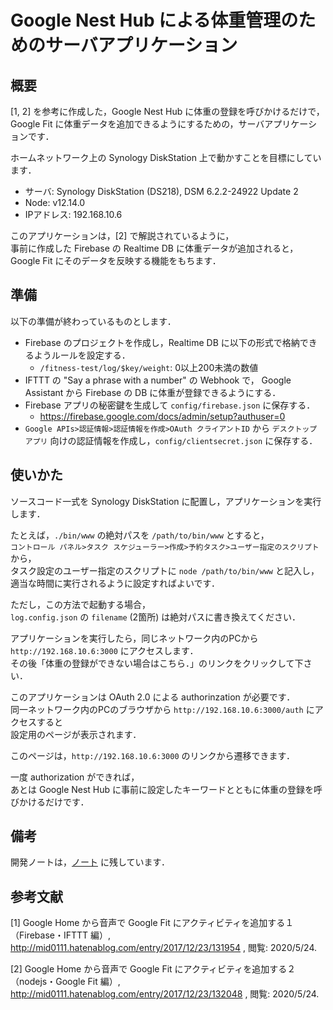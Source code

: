 # Google Nest Hub による体重管理のためのサーバアプリケーション

## 概要

[1, 2] を参考に作成した，Google Nest Hub に体重の登録を呼びかけるだけで，    
Google Fit に体重データを追加できるようにするための，サーバアプリケーションです．

ホームネットワーク上の Synology DiskStation 上で動かすことを目標にしています．

* サーバ: Synology DiskStation (DS218), DSM 6.2.2-24922 Update 2
* Node: v12.14.0
* IPアドレス: 192.168.10.6

このアプリケーションは，[2] で解説されているように，    
事前に作成した Firebase の Realtime DB に体重データが追加されると，    
Google Fit にそのデータを反映する機能をもちます．

## 準備

以下の準備が終わっているものとします．

* Firebase のプロジェクトを作成し，Realtime DB に以下の形式で格納できるようルールを設定する．
  * `/fitness-test/log/$key/weight`: 0以上200未満の数値 
* IFTTT の "Say a phrase with a number" の Webhook で，
  Google Assistant から Firebase の DB に体重が登録できるようにする．
* Firebase アプリの秘密鍵を生成して `config/firebase.json` に保存する．
  * https://firebase.google.com/docs/admin/setup?authuser=0
* `Google APIs>認証情報>認証情報を作成>OAuth クライアントID` から
  `デスクトップ アプリ` 向けの認証情報を作成し，`config/clientsecret.json` に保存する．

## 使いかた

ソースコード一式を Synology DiskStation に配置し，アプリケーションを実行します．

たとえば，`./bin/www` の絶対パスを `/path/to/bin/www` とすると，    
`コントロール パネル>タスク スケジューラー>作成>予約タスク>ユーザー指定のスクリプト` から，    
タスク設定のユーザー指定のスクリプトに `node /path/to/bin/www` と記入し，    
適当な時間に実行されるように設定すればよいです．

ただし，この方法で起動する場合，    
`log.config.json` の `filename` (2箇所) は絶対パスに書き換えてください．

アプリケーションを実行したら，同じネットワーク内のPCから    
`http://192.168.10.6:3000` にアクセスします．    
その後「体重の登録ができない場合はこちら．」のリンクをクリックして下さい．

このアプリケーションは OAuth 2.0 による authorinzation が必要です．    
同一ネットワーク内のPCのブラウザから `http://192.168.10.6:3000/auth` にアクセスすると    
設定用のページが表示されます．

このページは，`http://192.168.10.6:3000` のリンクから遷移できます．

一度 authorization ができれば，    
あとは Google Nest Hub に事前に設定したキーワードとともに体重の登録を呼びかけるだけです．

## 備考

開発ノートは，[ノート](./notes/note.md) に残しています．

## 参考文献
[1] Google Home から音声で Google Fit にアクティビティを追加する１（Firebase・IFTTT 編）, http://mid0111.hatenablog.com/entry/2017/12/23/131954 , 閲覧: 2020/5/24.    

[2] Google Home から音声で Google Fit にアクティビティを追加する２（nodejs・Google Fit 編）, http://mid0111.hatenablog.com/entry/2017/12/23/132048 , 閲覧: 2020/5/24.
